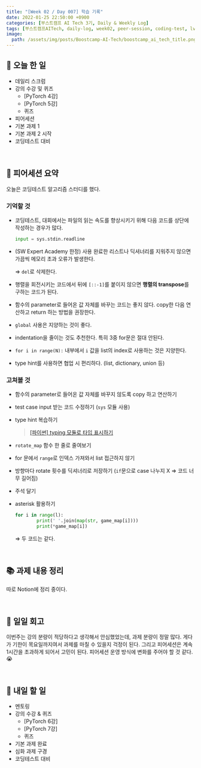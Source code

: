 ```yaml
---
title: "[Week 02 / Day 007] 학습 기록"
date: 2022-01-25 22:50:00 +0900
categories: [부스트캠프 AI Tech 3기, Daily & Weekly Log]
tags: [부스트캠프AITech, daily-log, week02, peer-session, coding-test, lv1-u-stage]     # TAG names should always be lowercase
image: 
  path: /assets/img/posts/Boostcamp-AI-Tech/boostcamp_ai_tech_title.png
---
```

## **📝 오늘 한 일**
- 데일리 스크럼
- 강의 수강 및 퀴즈
    - [PyTorch 4강]
    - [PyTorch 5강]
    - 퀴즈
- 피어세션
- 기본 과제 1
- 기본 과제 2 시작
- 코딩테스트 대비

<br>

## **👥 피어세션 요약**
오늘은 코딩테스트 알고리즘 스터디를 했다.

### **기억할 것**
- 코딩테스트, 대회에서는 파일의 읽는 속도를 향상시키기 위해 다음 코드를 상단에 작성하는 경우가 많다.
    
    ```python
    input = sys.stdin.readline
    ```
    
- (SW Expert Academy 한정) 사용 완료한 리스트나 딕셔너리를 지워주지 않으면 가끔씩 메모리 초과 오류가 발생한다.
    
    ⇒ `del`로 삭제한다.
    
- 행렬을 회전시키는 코드에서 뒤에 `[::-1]`를 붙이지 않으면 **행렬의 transpose**를 구하는 코드가 된다.
- 함수의 parameter로 들어온 값 자체를 바꾸는 코드는 좋지 않다. copy한 다음 연산하고 return 하는 방법을 권장한다.
- `global` 사용은 지양하는 것이 좋다.
- indentation을 줄이는 것도 추천한다. 특히 3중 for문은 절대 안된다.
- `for i in range(N):` 내부에서 `i` 값을 list의 index로 사용하는 것은 지양한다.
- type hint를 사용하면 협업 시 편리하다. (list, dictionary, union 등)

### **고쳐볼 것**
- 함수의 parameter로 들어온 값 자체를 바꾸지 않도록 copy 하고 연산하기
- test case input 받는 코드 수정하기 (`sys` 모듈 사용)
- type hint 복습하기
    
    > [[파이썬] typing 모듈로 타입 표시하기](https://www.daleseo.com/python-typing/)
    
- `rotate_map` 함수 한 줄로 줄여보기
- for 문에서 `range`로 인덱스 가져와서 list 접근하지 않기
- 방향마다 rotate 횟수를 딕셔너리로 저장하기 (`if`문으로 case 나누지 X ⇒ 코드 너무 길어짐)
- 주석 달기
- asterisk 활용하기
    
    ```python
    for i in range(l):
    		print(' '.join(map(str, game_map[i])))
    		print(*game_map[i])
    ```
    
    ⇒ 두 코드는 같다.

<br>

## **📚 과제 내용 정리**
따로 Notion에 정리 중이다.

<br>

## **🐾 일일 회고**
이번주는 강의 분량이 적당하다고 생각해서 안심했었는데, 과제 분량이 정말 많다. 게다가 기한이 목요일까지여서 과제를 마칠 수 있을지 걱정이 된다. 그리고 피어세션은 계속 1시간을 초과하게 되어서 고민이 된다. 피어세션 운영 방식에 변화를 주어야 할 것 같다. 😭

<br>

## **🚀 내일 할 일**
- 멘토링
- 강의 수강 & 퀴즈
    - [PyTorch 6강]
    - [PyTorch 7강]
    - 퀴즈
- 기본 과제 완료
- 심화 과제 구경
- 코딩테스트 대비